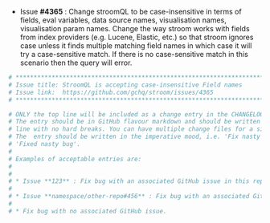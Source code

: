 * Issue **#4365** : Change stroomQL to be case-insensitive in terms of fields, eval variables, data source names, visualisation names, visualisation param names. Change the way stroom works with fields from index providers (e.g. Lucene, Elastic, etc.) so that stroom ignores case unless it finds multiple matching field names in which case it will try a case-sensitive match. If there is no case-sensitive match in this scenario then the query will error.



```sh
# ********************************************************************************
# Issue title: StroomQL is accepting case-insensitive Field names
# Issue link:  https://github.com/gchq/stroom/issues/4365
# ********************************************************************************

# ONLY the top line will be included as a change entry in the CHANGELOG.
# The entry should be in GitHub flavour markdown and should be written on a SINGLE
# line with no hard breaks. You can have multiple change files for a single GitHub issue.
# The  entry should be written in the imperative mood, i.e. 'Fix nasty bug' rather than
# 'Fixed nasty bug'.
#
# Examples of acceptable entries are:
#
#
# * Issue **123** : Fix bug with an associated GitHub issue in this repository
#
# * Issue **namespace/other-repo#456** : Fix bug with an associated GitHub issue in another repository
#
# * Fix bug with no associated GitHub issue.
```
